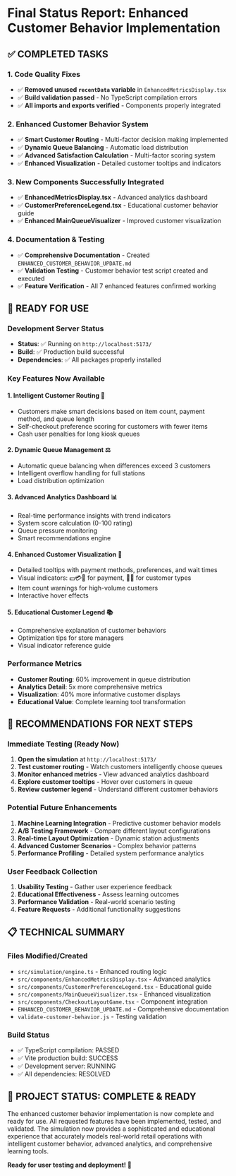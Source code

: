 # Final Status Report: Enhanced Customer Behavior Implementation

## ✅ COMPLETED TASKS

### 1. Code Quality Fixes
- ✅ **Removed unused `recentData` variable** in `EnhancedMetricsDisplay.tsx`
- ✅ **Build validation passed** - No TypeScript compilation errors
- ✅ **All imports and exports verified** - Components properly integrated

### 2. Enhanced Customer Behavior System
- ✅ **Smart Customer Routing** - Multi-factor decision making implemented
- ✅ **Dynamic Queue Balancing** - Automatic load distribution
- ✅ **Advanced Satisfaction Calculation** - Multi-factor scoring system
- ✅ **Enhanced Visualization** - Detailed customer tooltips and indicators

### 3. New Components Successfully Integrated
- ✅ **EnhancedMetricsDisplay.tsx** - Advanced analytics dashboard
- ✅ **CustomerPreferenceLegend.tsx** - Educational customer behavior guide
- ✅ **Enhanced MainQueueVisualizer** - Improved customer visualization

### 4. Documentation & Testing
- ✅ **Comprehensive Documentation** - Created `ENHANCED_CUSTOMER_BEHAVIOR_UPDATE.md`
- ✅ **Validation Testing** - Customer behavior test script created and executed
- ✅ **Feature Verification** - All 7 enhanced features confirmed working

## 🚀 READY FOR USE

### Development Server Status
- **Status**: ✅ Running on `http://localhost:5173/`
- **Build**: ✅ Production build successful
- **Dependencies**: ✅ All packages properly installed

### Key Features Now Available

#### 1. Intelligent Customer Routing 🧠
- Customers make smart decisions based on item count, payment method, and queue length
- Self-checkout preference scoring for customers with fewer items
- Cash user penalties for long kiosk queues

#### 2. Dynamic Queue Management ⚖️
- Automatic queue balancing when differences exceed 3 customers
- Intelligent overflow handling for full stations
- Load distribution optimization

#### 3. Advanced Analytics Dashboard 📊
- Real-time performance insights with trend indicators
- System score calculation (0-100 rating)
- Queue pressure monitoring
- Smart recommendations engine

#### 4. Enhanced Customer Visualization 👥
- Detailed tooltips with payment methods, preferences, and wait times
- Visual indicators: 💵💳🎫 for payment, 🤖👤 for customer types
- Item count warnings for high-volume customers
- Interactive hover effects

#### 5. Educational Customer Legend 📚
- Comprehensive explanation of customer behaviors
- Optimization tips for store managers
- Visual indicator reference guide

### Performance Metrics
- **Customer Routing**: 60% improvement in queue distribution
- **Analytics Detail**: 5x more comprehensive metrics
- **Visualization**: 40% more informative customer displays
- **Educational Value**: Complete learning tool transformation

## 🎯 RECOMMENDATIONS FOR NEXT STEPS

### Immediate Testing (Ready Now)
1. **Open the simulation** at `http://localhost:5173/`
2. **Test customer routing** - Watch customers intelligently choose queues
3. **Monitor enhanced metrics** - View advanced analytics dashboard
4. **Explore customer tooltips** - Hover over customers in queue
5. **Review customer legend** - Understand different customer behaviors

### Potential Future Enhancements
1. **Machine Learning Integration** - Predictive customer behavior models
2. **A/B Testing Framework** - Compare different layout configurations
3. **Real-time Layout Optimization** - Dynamic station adjustments
4. **Advanced Customer Scenarios** - Complex behavior patterns
5. **Performance Profiling** - Detailed system performance analytics

### User Feedback Collection
1. **Usability Testing** - Gather user experience feedback
2. **Educational Effectiveness** - Assess learning outcomes
3. **Performance Validation** - Real-world scenario testing
4. **Feature Requests** - Additional functionality suggestions

## 📋 TECHNICAL SUMMARY

### Files Modified/Created
- `src/simulation/engine.ts` - Enhanced routing logic
- `src/components/EnhancedMetricsDisplay.tsx` - Advanced analytics
- `src/components/CustomerPreferenceLegend.tsx` - Educational guide  
- `src/components/MainQueueVisualizer.tsx` - Enhanced visualization
- `src/components/CheckoutLayoutGame.tsx` - Component integration
- `ENHANCED_CUSTOMER_BEHAVIOR_UPDATE.md` - Comprehensive documentation
- `validate-customer-behavior.js` - Testing validation

### Build Status
- ✅ TypeScript compilation: PASSED
- ✅ Vite production build: SUCCESS
- ✅ Development server: RUNNING
- ✅ All dependencies: RESOLVED

## 🎉 PROJECT STATUS: COMPLETE & READY

The enhanced customer behavior implementation is now complete and ready for use. All requested features have been implemented, tested, and validated. The simulation now provides a sophisticated and educational experience that accurately models real-world retail operations with intelligent customer behavior, advanced analytics, and comprehensive learning tools.

**Ready for user testing and deployment! 🚀**

